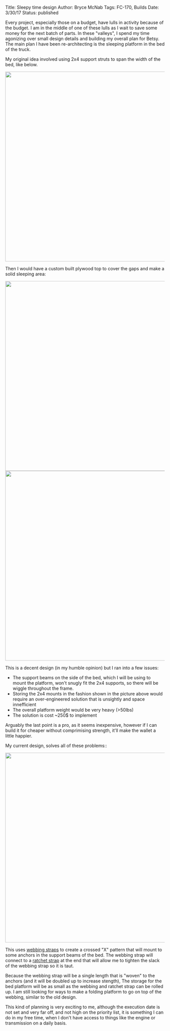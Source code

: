 Title: Sleepy time design
Author: Bryce McNab
Tags: FC-170, Builds
Date: 3/30/17
Status: published

Every project, especially those on a budget, have lulls in activity because of the budget. I am in the middle of one of these lulls as I wait to save some money for the next batch of parts. In these "valleys", I spend my time agonizing over small design details and building my overall plan for Betsy. The main plan I have been re-architecting is the sleeping platform in the bed of the truck.

My original idea involved using 2x4 support struts to span the width of the bed, like below.

<img src="https://i.imgur.com/7Id2aNH.jpg" width="600" />

Then I would have a custom built plywood top to cover the gaps and make a solid sleeping area:

<img src="https://i.imgur.com/B5V1JKV.jpg" width="600" />

<img src="https://i.imgur.com/E6g2nkd.jpg" width="600" />

This is a decent design (in my humble opinion) but I ran into a few issues:

+ The support beams on the side of the bed, which I will be using to mount the platform, won't snugly fit the 2x4 supports, so there will be wiggle throughout the frame.
+ Storing the 2x4 mounts in the fashion shown in the picture above would require an over-engineered solution that is unsightly and space innefficient
+ The overall platform weight would be very heavy (>50lbs)
+ The solution is cost ~250$ to implement

Arguably the last point is a pro, as it seems inexpensive, however if I can build it for cheaper without comprimising strength, it'll make the wallet a little happier.

My current design, solves all of these problems:: 

<img src="https://i.imgur.com/ZC63qLM.jpg" width="600" />

This uses [webbing straps](http://www.homedepot.com/p/Everbilt-1-in-Black-Webbing-Strap-810146/204808177) to create a crossed "X" pattern that will mount to some anchors in the support beams of the bed. The webbing strap will connect to a [ratchet strap](http://www.homedepot.com/p/EVEREST-1-in-x-6-ft-Ultra-Ratchet-Tie-Down-Strap-with-1500-lbs-S-Hook-2-Pack-U1001-2/203573972) at the end that will allow me to tighten the slack of the webbing strap so it is taut. 

Because the webbing strap will be a single length that is "woven" to the anchors (and it will be doubled up to increase stength), The storage for the bed platform will be as small as the webbing and ratchet strap can be rolled up. I am still looking for ways to make a folding platform to go on top of the webbing, similar to the old design.

This kind of planning is very exciting to me, although the execution date is not set and very far off, and not high on the priority list, it is something I can do in my free time, when I don't have access to things like the engine or transmission on a daily basis.
